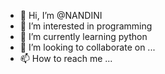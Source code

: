 - 👋 Hi, I’m @NANDINI
- 👀 I’m interested in programming
- 🌱 I’m currently learning python
- 💞️ I’m looking to collaborate on ...
- 📫 How to reach me ...

<!---
NANDINI is a ✨ special ✨ repository because its `README.md` (this file) appears on your GitHub profile.
You can click the Preview link to take a look at your changes.
--->
